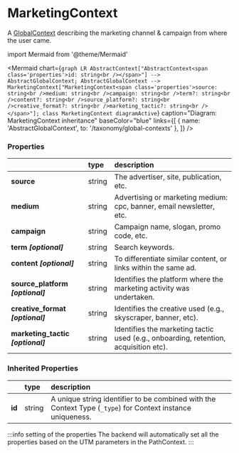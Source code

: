 # MarketingContext

A [GlobalContext](/taxonomy/global-contexts) describing the marketing channel & campaign from where the user came.

import Mermaid from '@theme/Mermaid'

<Mermaid chart={`
    graph LR
      AbstractContext["AbstractContext<span class='properties'>id: string<br /></span>"] --> AbstractGlobalContext;
      AbstractGlobalContext -->       MarketingContext["MarketingContext<span class='properties'>source: string<br />medium: string<br />campaign: string<br />term?: string<br />content?: string<br />source_platform?: string<br />creative_format?: string<br />marketing_tactic?: string<br /></span>"];
    class MarketingContext diagramActive
  `}
  caption="Diagram: MarketingContext inheritance"
  baseColor="blue"
  links={[
{ name: 'AbstractGlobalContext', to: '/taxonomy/global-contexts' },   ]}
/>

### Properties

|                                    | type   | description                                                                          |
|:-----------------------------------|:-------|:-------------------------------------------------------------------------------------|
| **source**                         | string | The advertiser, site, publication, etc.                                              |
| **medium**                         | string | Advertising or marketing medium: cpc, banner, email newsletter, etc.                 |
| **campaign**                       | string | Campaign name, slogan, promo code, etc.                                              |
| **term _[optional]_**              | string | Search keywords.                                                                     |
| **content _[optional]_**           | string | To differentiate similar content, or links within the same ad.                       |
| **source\_platform _[optional]_**  | string | Identifies the platform where the marketing activity was undertaken.                 |
| **creative\_format _[optional]_**  | string | Identifies the creative used (e.g., skyscraper, banner, etc).                        |
| **marketing\_tactic _[optional]_** | string | Identifies the marketing tactic used (e.g., onboarding, retention, acquisition etc). |
### Inherited Properties

|        | type   | description                                                                                                |
|:-------|:-------|:-----------------------------------------------------------------------------------------------------------|
| **id** | string | A unique string identifier to be combined with the Context Type (`_type`) for Context instance uniqueness. |

:::info setting of the properties
The backend will automatically set all the properties based on the UTM parameters in the PathContext.
:::
